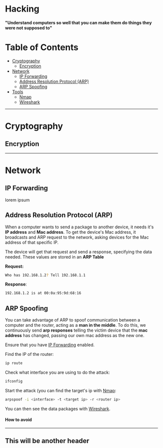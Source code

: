 # Hacking

#### "Understand computers so well that you can make them do things they were not supposed to"

# Table of Contents
* [Cryptography](#cryptography)
	* [Encryption](#encryption)
* [Network](#network)
	* [IP Forwarding](#ip-forwarding)
	* [Address Resolution Protocol (ARP)](#address-resolution-protocol-arp)
	* [ARP Spoofing](#arp-spoofing)
* [Tools](#tools)
	* [Nmap](#nmap)
	* [Wireshark](#wireshark)

***

# Cryptography

## Encryption


***
# Network

## IP Forwarding
lorem ipsum

## Address Resolution Protocol (ARP)

When a computer wants to send a package to another device, it needs it's **IP address** and **Mac address**. To get the device's Mac address, it broadcasts and ARP request to the network, asking devices for the Mac address of that specific IP.

The device will get that request and send a response, specifying the data needed. These values are stored in an **ARP Table**

**Request:**
~~~bash
Who has 192.168.1.2? Tell 192.168.1.1
~~~

**Response**:
~~~bash
192.168.1.2 is at 00:0a:95:9d:68:16
~~~

## ARP Spoofing

You can take advantage of ARP to spoof communication between a computer and the router, acting as a **man in the middle**. To do this, we continuously send **arp responses** telling the victim device that the **mac address** has changed, passing our own mac address as the new one.

Ensure that you have [IP Forwarding](#ip-forwarding) enabled.

Find the IP of the router:
~~~bash
ip route
~~~

Check what interface you are using to do the attack:
~~~bash
ifconfig
~~~

Start the attack (you can find the target's ip with [Nmap](#nmap):
~~~bash
arpspoof -i <interface> -t <target ip> -r <router ip>
~~~

You can then see the data packages with [Wireshark](#wireshark).

#### How to avoid



***

## This will be another header
